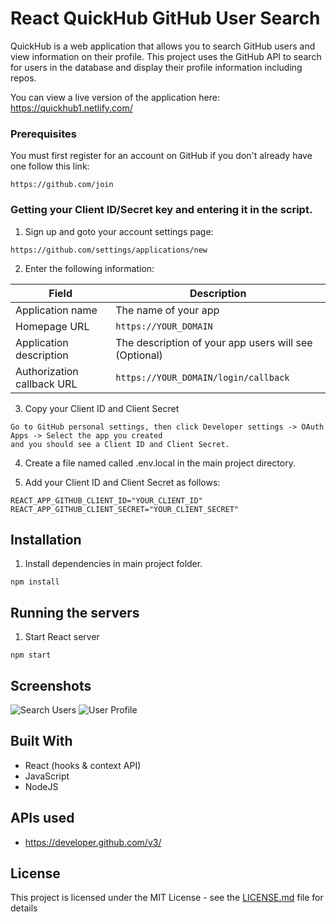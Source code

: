 # React QuickHub GitHub User Search

QuickHub is a web application that allows you to search GitHub users and view information on their profile. This project uses the GitHub API to search for users in the database and display their profile information including repos.

You can view a live version of the application here:
https://quickhub1.netlify.com/

### Prerequisites

You must first register for an account on GitHub if you don't already have one follow this link:

```
https://github.com/join
```

### Getting your Client ID/Secret key and entering it in the script.

1. Sign up and goto your account settings page:

```
https://github.com/settings/applications/new
```

2. Enter the following information:

<table class="table"><thead>
<tr>
<th>Field</th>
<th>Description</th>
</tr>
</thead>
<tbody>
<tr>
<td>Application name</td>
<td>The name of your app</td>
</tr>
<tr>
<td>Homepage URL</td>
<td><code>https://YOUR_DOMAIN</code></td>
</tr>
<tr>
<td>Application description</td>
<td>The description of your app users will see (Optional)</td>
</tr>
<tr>
<td>Authorization callback URL</td>
<td><code>https://YOUR_DOMAIN/login/callback</code></td>
</tr>
</tbody>
</table>

3. Copy your Client ID and Client Secret

```
Go to GitHub personal settings, then click Developer settings -> OAuth Apps -> Select the app you created
and you should see a Client ID and Client Secret.
```

4. Create a file named called .env.local in the main project directory.

5. Add your Client ID and Client Secret as follows:

```
REACT_APP_GITHUB_CLIENT_ID="YOUR_CLIENT_ID"
REACT_APP_GITHUB_CLIENT_SECRET="YOUR_CLIENT_SECRET"

```

## Installation

1. Install dependencies in main project folder.

```
npm install
```

## Running the servers

1. Start React server

```
npm start
```

## Screenshots

![Search Users](https://i.imgur.com/kUGYVfq.png "Search Users")
![User Profile](https://i.imgur.com/6bSQRSA.png "User Profile")

## Built With

- React (hooks & context API)
- JavaScript
- NodeJS

## APIs used

- https://developer.github.com/v3/

## License

This project is licensed under the MIT License - see the [LICENSE.md](LICENSE.md) file for details
